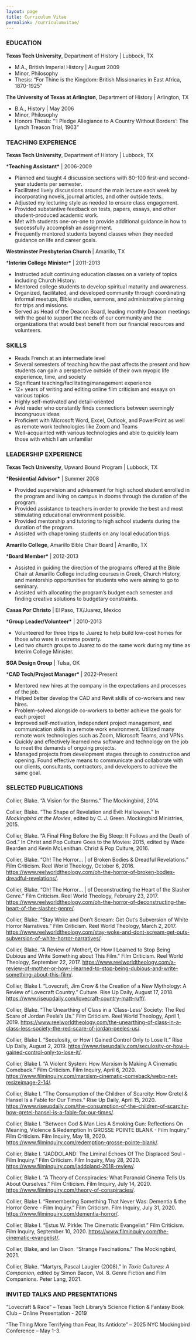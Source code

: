 ```yaml
---
layout: page
title: Curriculum Vitae
permalink: /curriculumvitae/
---
```


### **EDUCATION**

**Texas Tech University**, Department of History | Lubbock, TX

- M.A., British Imperial History | August 2009
- Minor, Philosophy
- Thesis: “For Thine is the Kingdom: British Missionaries in East Africa, 1870-1925”

 

**The University of Texas at Arlington**, Department of History | Arlington, TX

- B.A., History | May 2006
- Minor, Philosophy
- Honors Thesis: “‘I Pledge Allegiance to A Country Without Borders’: The Lynch Treason Trial, 1903”

 

### **TEACHING EXPERIENCE**

**Texas Tech University**, Department of History | Lubbock, TX

***Teaching Assistant\*** | 2006-2009

- Planned and taught 4 discussion sections with 80-100 first-and second-year students per semester. 
- Facilitated lively discussions around the main lecture each week by incorporating novels, journal articles, and other outside texts.
- Adjusted my lecturing style as needed to ensure class engagement.
- Provided substantive feedback on tests, papers, essays, and other student-produced academic work.
- Met with students one-on-one to provide additional guidance in how to successfully accomplish an assignment.
- Frequently mentored students beyond classes when they needed guidance on life and career goals.

 

**Westminster Presbyterian Church** | Amarillo, TX

***Interim College Minister\*** | 2011-2013

- Instructed adult continuing education classes on a variety of topics including Church History. 
- Mentored college students to develop spiritual maturity and awareness. 
- Organized, facilitated, and developed community through coordinating informal meetups, Bible studies, sermons, and administrative planning for trips and missions. 
- Served as Head of the Deacon Board, leading monthly Deacon meetings with the goal to support the needs of our community and the organizations that would best benefit from our financial resources and volunteers. 

 

### **SKILLS**

- Reads French at an intermediate level
- Several semesters of teaching how the past affects the present and how students can gain a perspective outside of their own myopic life experience, time, and society
- Significant teaching/facilitating/management experience
- 12+ years of writing and editing online film criticism and essays on various topics
- Highly self-motivated and detail-oriented
- Avid reader who constantly finds connections between seemingly incongruous ideas
- Proficient with Microsoft Word, Excel, Outlook, and PowerPoint as well as remote work technologies like Zoom and Teams
- Well-acquainted with various technologies and able to quickly learn those with which I am unfamiliar

 

### **LEADERSHIP EXPERIENCE**

**Texas Tech University**, Upward Bound Program | Lubbock, TX

***Residential Advisor\*** | Summer 2008

- Provided supervision and advisement for high school student enrolled in the program and living on campus in dooms through the duration of the program. 
- Provided assistance to teachers in order to provide the best and most stimulating educational environment possible.
- Provided mentorship and tutoring to high school students during the duration of the program.
- Assisted with chaperoning students on any local education trips.

 

**Amarillo College**, Amarillo Bible Chair Board | Amarillo, TX

***Board Member\*** | 2012-2013

- Assisted in guiding the direction of the programs offered at the Bible Chair at Amarillo College including courses in Greek, Church History, and mentorship opportunities for students who were aiming to go to seminary. 
- Assisted with allocating the program’s budget each semester and finding creative solutions to budgetary constraints.

 

**Casas Por Christo** | El Paso, TX/Juarez, Mexico

***Group Leader/Volunteer\*** | 2010-2013

- Volunteered for three trips to Juarez to help build low-cost homes for those who were in extreme poverty.
- Led two church groups to Juarez to do the same work during my time as Interim College Minister.

 

**SGA Design Group** | Tulsa, OK

***CAD Tech/Project Manager\*** | 2022-Present

- Mentored new hires at the company in the expectations and processes of the job.
- Helped better develop the CAD and Revit skills of co-workers and new hires.
- Problem-solved alongside co-workers to better achieve the goals for each project
- Improved self-motivation, independent project management, and communication skills in a remote work environment. Utilized many remote work technologies such as Zoom, Microsoft Teams, and VPNs.
- Quickly and effectively learned new software and technology on the job to meet the demands of ongoing projects.
- Managed projects from development stages through to construction and opening. Found effective means to communicate and collaborate with our clients, consultants, contractors, and developers to achieve the same goal.

 

### **SELECTED PUBLICATIONS**

Collier, Blake. “A Vision for the Storms.” The Mockingbird, 2014.

Collier, Blake. “The Shape of Revelation and Evil: Halloween.” In *Mockingbird at the Movies*, edited by C. J. Green. Mockingbird Ministries, 2015.

Collier, Blake. “A Final Fling Before the Big Sleep: It Follows and the Death of God.” In Christ and Pop Culture Goes to the Movies: 2015, edited by Wade Bearden and Kevin McLenithan. Christ & Pop Culture, 2016.

Collier, Blake. “Oh! The Horror… | of Broken Bodies & Dreadful Revelations.” Film Criticism. Reel World Theology, October 6, 2016. https://www.reelworldtheology.com/oh-the-horror-of-broken-bodies-dreadful-revelations/.

Collier, Blake. “Oh! The Horror… | of Deconstructing the Heart of the Slasher Genre.” Film Criticism. Reel World Theology, February 23, 2017. https://www.reelworldtheology.com/oh-the-horror-of-deconstructing-the-heart-of-the-slasher-genre/.

Collier, Blake. “Stay Woke and Don’t Scream: Get Out‘s Subversion of White Horror Narratives.” Film Criticism. Reel World Theology, March 2, 2017. https://www.reelworldtheology.com/stay-woke-and-dont-scream-get-outs-subversion-of-white-horror-narratives/.

Collier, Blake. “A Review of Mother!, Or How I Learned to Stop Being Dubious and Write Something about This Film.” Film Criticism. Reel World Theology, September 22, 2017. https://www.reelworldtheology.com/a-review-of-mother-or-how-i-learned-to-stop-being-dubious-and-write-something-about-this-film/.

Collier, Blake I. “Lovecraft, Jim Crow & the Creation of a New Mythology: A Review of Lovecraft Country.” Culture. Rise Up Daily, August 17, 2018. https://www.riseupdaily.com/lovecraft-country-matt-ruff/.

Collier, Blake. “The Unearthing of Class in a ‘Class-Less’ Society: The Red Scare of Jordan Peele’s Us.” Film Criticism. Reel World Theology, April 1, 2019. https://www.reelworldtheology.com/the-unearthing-of-class-in-a-class-less-society-the-red-scare-of-jordan-peeles-us/.

Collier, Blake I. “Seculosity, or How I Gained Control Only to Lose It.” Rise Up Daily, August 2, 2019. https://www.riseupdaily.com/seculosity-or-how-i-gained-control-only-to-lose-it/.

Collier, Blake I. “A Violent System: How Marxism Is Making A Cinematic Comeback.” Film Criticism. Film Inquiry, April 6, 2020. https://www.filminquiry.com/marxism-cinematic-comeback/webp-net-resizeimage-2-14/.

Collier, Blake I. “The Consumption of the Children of Scarcity: How Gretel & Hansel Is a Fable for Our Times.” Rise Up Daily, April 15, 2020. https://www.riseupdaily.com/the-consumption-of-the-children-of-scarcity-how-gretel-hansel-is-a-fable-for-our-times/.

Collier, Blake I. “Between God & Man Lies A Smoking Gun: Reflections On Meaning, Violence & Redemption In GROSSE POINTE BLANK - Film Inquiry.” Film Criticism. Film Inquiry, May 18, 2020. https://www.filminquiry.com/redemption-grosse-pointe-blank/.

Collier, Blake I. “JADDOLAND: The Liminal Echoes Of The Displaced Soul - Film Inquiry.” Film Criticism. Film Inquiry, May 28, 2020. https://www.filminquiry.com/jaddoland-2018-review/.

Collier, Blake I. “A Theory of Conspiracies: What Paranoid Cinema Tells Us About Ourselves.” Film Criticism. Film Inquiry, July 14, 2020. https://www.filminquiry.com/theory-of-conspiracies/.

Collier, Blake I. “Remembering Something That Never Was: Dementia & the Horror Genre - Film Inquiry.” Film Criticism. Film Inquiry, July 31, 2020. https://www.filminquiry.com/dementia-horror/.

Collier, Blake I. “Estus W. Pirkle: The Cinematic Evangelist.” Film Criticism. Film Inquiry, September 10, 2020. https://www.filminquiry.com/the-cinematic-evangelist/.

Collier, Blake, and Ian Olson. “Strange Fascinations.” The Mockingbird, 2021.

Collier, Blake. “Martyrs, Pascal Laugier (2008).” In *Toxic Cultures: A Companion*, edited by Simon Bacon, Vol. 8. Genre Fiction and Film Companions. Peter Lang, 2021.

 

### **INVITED TALKS AND PRESENTATIONS**

“Lovecraft & Race” – Texas Tech Library’s Science Fiction & Fantasy Book Club – Online Presentation - 2019

“The Thing More Terrifying than Fear, Its Antidote” – 2025 NYC Mockingbird Conference – May 1-3.